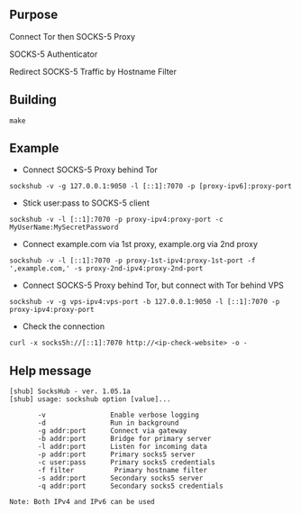 Purpose
-------
Connect Tor then SOCKS-5 Proxy

SOCKS-5 Authenticator

Redirect SOCKS-5 Traffic by Hostname Filter


Building
--------
```
make
```

Example
-------
* Connect SOCKS-5 Proxy behind Tor
```
sockshub -v -g 127.0.0.1:9050 -l [::1]:7070 -p [proxy-ipv6]:proxy-port
```

* Stick user:pass to SOCKS-5 client
```
sockshub -v -l [::1]:7070 -p proxy-ipv4:proxy-port -c MyUserName:MySecretPassword
```

* Connect example.com via 1st proxy, example.org via 2nd proxy
```
sockshub -v -l [::1]:7070 -p proxy-1st-ipv4:proxy-1st-port -f ',example.com,' -s proxy-2nd-ipv4:proxy-2nd-port
```

* Connect SOCKS-5 Proxy behind Tor, but connect with Tor behind VPS
```
sockshub -v -g vps-ipv4:vps-port -b 127.0.0.1:9050 -l [::1]:7070 -p proxy-ipv4:proxy-port
```

* Check the connection
```
curl -x socks5h://[::1]:7070 http://<ip-check-website> -o -
```

Help message
------------

```
[shub] SocksHub - ver. 1.05.1a
[shub] usage: sockshub option [value]...

       -v                Enable verbose logging
       -d                Run in background
       -g addr:port      Connect via gateway
       -b addr:port      Bridge for primary server
       -l addr:port      Listen for incoming data
       -p addr:port      Primary socks5 server
       -c user:pass      Primary socks5 credentials
       -f filter          Primary hostname filter
       -s addr:port      Secondary socks5 server
       -q addr:port      Secondary socks5 credentials

Note: Both IPv4 and IPv6 can be used

```
